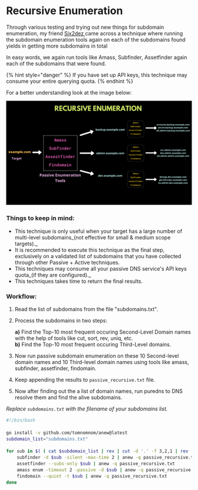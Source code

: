 # Recursive Enumeration

Through various testing and trying out new things for subdomain enumeration, my friend [Six2dez ](https://twitter.com/Six2dez1)came across a technique where running the subdomain enumeration tools again on each of the subdomains found yields in getting more subdomains in total

In easy words, we again run tools like Amass, Subfinder, Assetfinder again each of the subdomains that were found.

{% hint style="danger" %}
If you have set up API keys, this technique may consume your entire querying quota.
{% endhint %}

For a better understanding look at the image below:

![](<../.gitbook/assets/Recursive Enumeration.png>)

### Things to keep in mind:

* This technique is only useful when your target has a large number of multi-level subdomains_(not effective for small & medium scope targets)._
* It is recommended to execute this technique as the final step, exclusively on a validated list of subdomains that you have collected through other Passive + Active techniques.
* This techniques may consume all your passive DNS service's API keys quota_(if they are configured)._&#x20;
* This techniques takes time to return the final results.

### Workflow:

1. Read the list of subdomains from the file "subdomains.txt".
2.  Process the subdomains in two steps:

    **a)** Find the Top-10 most frequent occuring Second-Level Domain names with the help of tools like cut, sort, rev, uniq, etc.\
    **b)** Find the Top-10 most frequent occuring Third-Level domains.
3. Now run passive subdomain enumeration on these 10 Second-level domain names and 10 Third-level domain names using tools like amass, subfinder, assetfinder, findomain.
4. Keep appending the results to `passive_recursive.txt` file.&#x20;
5. Now after finding out the a list of domain names, run puredns to DNS resolve them and find the alive subdomains.&#x20;



_Replace `subdomains.txt` with the filename of your subdomains list._

```bash
#!/bin/bash

go install -v github.com/tomnomnom/anew@latest
subdomain_list="subdomains.txt"

for sub in $( ( cat $subdomain_list | rev | cut -d '.' -f 3,2,1 | rev | sort | uniq -c | sort -nr | grep -v '1 ' | head -n 10 && cat subdomains.txt | rev | cut -d '.' -f 4,3,2,1 | rev | sort | uniq -c | sort -nr | grep -v '1 ' | head -n 10 ) | sed -e 's/^[[:space:]]*//' | cut -d ' ' -f 2);do 
    subfinder -d $sub -silent -max-time 2 | anew -q passive_recursive.txt
    assetfinder --subs-only $sub | anew -q passive_recursive.txt
    amass enum -timeout 2 -passive -d $sub | anew -q passive_recursive.txt
    findomain --quiet -t $sub | anew -q passive_recursive.txt
done
```
